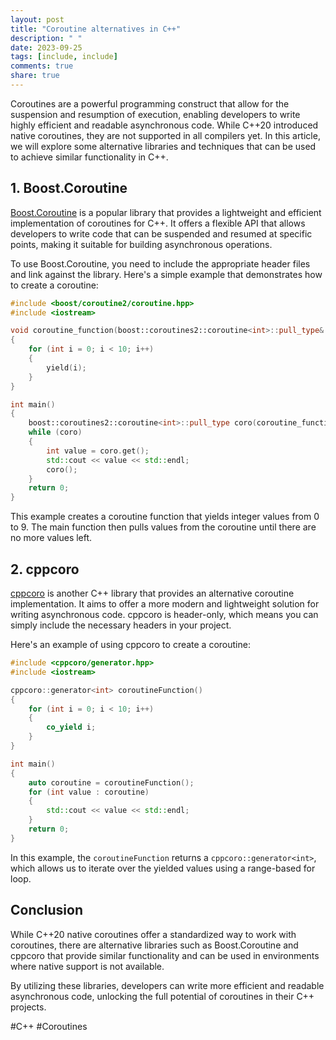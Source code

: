 ```yaml
---
layout: post
title: "Coroutine alternatives in C++"
description: " "
date: 2023-09-25
tags: [include, include]
comments: true
share: true
---
```


Coroutines are a powerful programming construct that allow for the suspension and resumption of execution, enabling developers to write highly efficient and readable asynchronous code. While C++20 introduced native coroutines, they are not supported in all compilers yet. In this article, we will explore some alternative libraries and techniques that can be used to achieve similar functionality in C++.

## 1. Boost.Coroutine

[Boost.Coroutine](https://www.boost.org/libs/coroutine2/) is a popular library that provides a lightweight and efficient implementation of coroutines for C++. It offers a flexible API that allows developers to write code that can be suspended and resumed at specific points, making it suitable for building asynchronous operations.

To use Boost.Coroutine, you need to include the appropriate header files and link against the library. Here's a simple example that demonstrates how to create a coroutine:

```cpp
#include <boost/coroutine2/coroutine.hpp>
#include <iostream>

void coroutine_function(boost::coroutines2::coroutine<int>::pull_type& yield)
{
    for (int i = 0; i < 10; i++)
    {
        yield(i);
    }
}

int main()
{
    boost::coroutines2::coroutine<int>::pull_type coro(coroutine_function);
    while (coro)
    {
        int value = coro.get();
        std::cout << value << std::endl;
        coro();
    }
    return 0;
}
```

This example creates a coroutine function that yields integer values from 0 to 9. The main function then pulls values from the coroutine until there are no more values left.

## 2. cppcoro

[cppcoro](https://github.com/lewissbaker/cppcoro) is another C++ library that provides an alternative coroutine implementation. It aims to offer a more modern and lightweight solution for writing asynchronous code. cppcoro is header-only, which means you can simply include the necessary headers in your project.

Here's an example of using cppcoro to create a coroutine:

```cpp
#include <cppcoro/generator.hpp>
#include <iostream>

cppcoro::generator<int> coroutineFunction()
{
    for (int i = 0; i < 10; i++)
    {
        co_yield i;
    }
}

int main()
{
    auto coroutine = coroutineFunction();
    for (int value : coroutine)
    {
        std::cout << value << std::endl;
    }
    return 0;
}
```

In this example, the `coroutineFunction` returns a `cppcoro::generator<int>`, which allows us to iterate over the yielded values using a range-based for loop.

## Conclusion

While C++20 native coroutines offer a standardized way to work with coroutines, there are alternative libraries such as Boost.Coroutine and cppcoro that provide similar functionality and can be used in environments where native support is not available.

By utilizing these libraries, developers can write more efficient and readable asynchronous code, unlocking the full potential of coroutines in their C++ projects.

#C++ #Coroutines